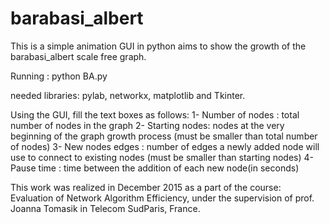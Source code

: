 # barabasi_albert

This is a simple animation GUI in python aims to show the growth of the barabasi_albert scale free graph.

Running : python BA.py

needed libraries: pylab, networkx, matplotlib and Tkinter.

Using the GUI, fill the text boxes as follows: 
1- Number of nodes : total number of nodes in the graph
2- Starting nodes: nodes at the very beginning of the graph growth process (must be smaller than total number of nodes)
3- New nodes edges : number of edges a newly added node will use to connect to existing nodes (must be smaller than starting nodes)
4- Pause time : time between the addition of each new node(in seconds)


This work was realized in December 2015 as a part of the course: Evaluation of Network Algorithm Efficiency, under the supervision of prof. Joanna Tomasik in Telecom SudParis, France.
